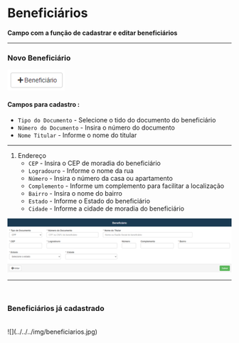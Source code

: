 #  Beneficiários
**Campo com a função de cadastrar e editar beneficiários**
***

### Novo Beneficiário

![](../../../img/novoBeneficiario.png)

#### **Campos para cadastro :**

* `Tipo do Documento` - Selecione o tido do documento do beneficiário
* `Número do Documento` - Insira o número do documento
* `Nome Titular` - Informe o nome do titular
***
1. Endereço
    - `CEP` - Insira o CEP de moradia do beneficiário
    - `Logradouro` - Informe o nome da rua
    - `Número` - Insira o número da casa ou apartamento
    - `Complemento` - Informe um complemento para facilitar a localização
    - `Bairro` - Insira o nome do bairro
    - `Estado` - Informe o Estado do beneficiário
    - `Cidade` - Informe a cidade de moradia do beneficiário

![](../../../img/cadastroBeneficiario.png)
***
<br>

### Beneficiários já cadastrado
<br>
![](../../../img/beneficiarios.jpg)